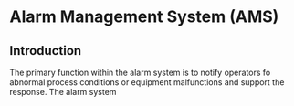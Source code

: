 # Alarm Management System (AMS)

## Introduction

The primary function within the alarm system is to notify operators fo abnormal process conditions or equipment malfunctions and support the response. The alarm system 